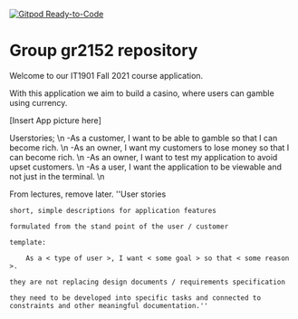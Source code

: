 [![Gitpod Ready-to-Code](https://img.shields.io/badge/Gitpod-Ready--to--Code-green?logo=gitpod)](https://gitpod.stud.ntnu.no/#https://gitlab.stud.idi.ntnu.no/it1901/groups-2021/gr2152/gr2152)

# Group gr2152 repository

Welcome to our IT1901 Fall 2021 course application.

With this application we aim to build a casino, where users can gamble using currency.

[Insert App picture here]

Userstories; \n
-As a customer, I want to be able to gamble so that I can become rich. \n
-As an owner, I want my customers to lose money so that I can become rich. \n
-As an owner, I want to test my application to avoid upset customers. \n
-As a user, I want the application to be viewable and not just in the terminal. \n

From lectures, remove later.
''User stories

    short, simple descriptions for application features

    formulated from the stand point of the user / customer

    template:

        As a < type of user >, I want < some goal > so that < some reason >.

    they are not replacing design documents / requirements specification

    they need to be developed into specific tasks and connected to constraints and other meaningful documentation.''

